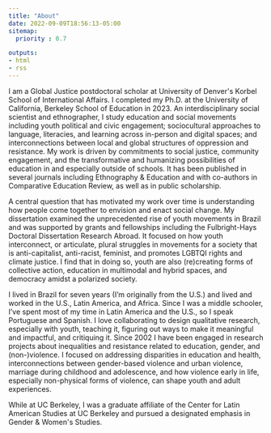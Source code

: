 ```yaml
---
title: "About"
date: 2022-09-09T18:56:13-05:00
sitemap:
  priority : 0.7

outputs:
- html
- rss
---
```


I am a Global Justice postdoctoral scholar at University of Denver's Korbel School of International Affairs. I completed my Ph.D. at the University of California, Berkeley School of Education in 2023. An interdisciplinary social scientist and ethnographer, I study education and social movements including youth political and civic engagement; sociocultural approaches to language, literacies, and learning across in-person and digital spaces; and interconnections between local and global structures of oppression and resistance. My work is driven by commitments to social justice, community engagement, and the transformative and humanizing possibilities of education in and especially outside of schools. It has been published in several journals including Ethnography & Education and with co-authors in Comparative Education Review, as well as in public scholarship.

A central question that has motivated my work over time is understanding how people come together to envision and enact social change. My dissertation examined the unprecedented rise of youth movements in Brazil and was supported by grants and fellowships including the Fulbright-Hays Doctoral Dissertation Research Abroad. It focused on how youth interconnect, or articulate, plural struggles in movements for a society that is anti-capitalist, anti-racist, feminist, and promotes LGBTQI rights and climate justice. I find that in doing so, youth are also (re)creating forms of collective action, education in multimodal and hybrid spaces, and democracy amidst a polarized society.

I lived in Brazil for seven years (I’m originally from the U.S.) and lived and worked in the U.S., Latin America, and Africa. Since I was a middle schooler, I’ve spent most of my time in Latin America and the U.S., so I speak Portuguese and Spanish. I love collaborating to design qualitative research, especially with youth, teaching it, figuring out ways to make it meaningful and impactful, and critiquing it. Since 2002 I have been engaged in research projects about inequalities and resistance related to education, gender, and (non-)violence. I focused on addressing disparities in education and health, interconnections between gender-based violence and urban violence, marriage during childhood and adolescence, and how violence early in life, especially non-physical forms of violence, can shape youth and adult experiences. 

While at UC Berkeley, I was a graduate affiliate of the Center for Latin American Studies at UC Berkeley and pursued a designated emphasis in Gender & Women's Studies.





